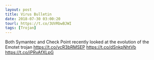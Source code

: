 ```yaml
---
layout: post
title: Virus Bulletin
date: 2018-07-30 03:00:20
tourl: https://t.co/3UVRbwBJWI
tags: [Trojan]
---
```

Both Symantec and Check Point recently looked at the evolution of the Emotet trojan https://t.co/vcR3bRMSEP https://t.co/dSnkpNhtVb https://t.co/iPRvAfXLpG